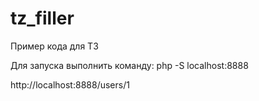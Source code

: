 # tz_filler
Пример кода для ТЗ


Для запуска выполнить команду:
php -S localhost:8888


http://localhost:8888/users/1
